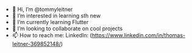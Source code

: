 - 👋 Hi, I’m @tommyleitner
- 👀 I’m interested in learning sth new
- 🌱 I’m currently learning Flutter
- 💞️ I’m looking to collaborate on cool projects
- 📫 How to reach me: LinkedIn: (https://www.linkedin.com/in/thomas-leitner-369852148/)

<!---
tommyleitner/tommyleitner is a ✨ special ✨ repository because its `README.md` (this file) appears on your GitHub profile.
You can click the Preview link to take a look at your changes.
--->
